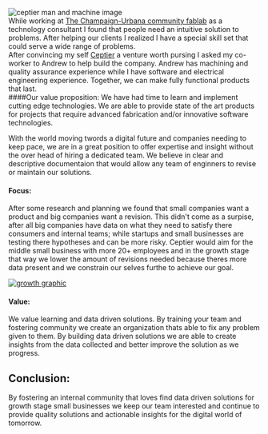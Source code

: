 ![ceptier man and machine image](https://i.imgur.com/D43iaxT.jpg "ceptier man and machine image")
<br/>
While working at [The Champaign-Urbana community fablab](https://cucfablab.org "The Champaign-Urbana community fablab") as a technology consultant I found that people need an intuitive solution to problems. After helping our clients I realized I have a special skill set that could serve a wide range of problems.
<br/>
After convincing my self [Ceptier](https://ceptier.com "Ceptier") a venture worth pursing I asked my co-worker to Andrew to help build the company. Andrew has machining and quality assurance experience while I have software and electrical engineering experience. Together, we can make fully functional products that last. 
<br/>
####Our value proposition: 
We have had time to learn and implement cutting edge technologies. We are able to provide state of the art products for projects that require advanced fabrication and/or innovative software technologies.

With the world moving twords a digital future and companies needing to keep pace, we are in a great position to offer expertise and insight without the over head of hiring a dedicated team. We believe in clear and descriptive documentaion that would allow any team of enginners to revise or maintain our solutions.
<br/>
#### Focus:

After some research and planning we found that small companies want a product and big companies want a revision. This didn't come as a surpise, after all big companies have data on what they need to satisfy there consumers and internal teams; while startups and small businesses are testing there hypotheses and can be more risky. Ceptier would aim for the middle small business with more 20+ employees and in the growth stage that way we lower the amount of revisions needed because theres more data present and we constrain our selves furthe to achieve our goal.

[![growth graphic](https://hbr.org/resources/images/article_assets/hbr/8305/83301_B.gif "growth graphic")](http://https://hbr.org/1983/05/the-five-stages-of-small-business-growth "growth graphic")
<br/>

#### Value:

We value learning and data driven solutions. By training your team and fostering community we create an organization thats able to fix any problem given to them. By building data driven solutions we are able to create insights from the data collected and better improve the solution as we progress. 

## Conclusion:

By fostering an internal community that loves find data driven solutions for growth stage small businesses we keep our team interested and continue to provide quality solutions and actionable insights for the digital world of tomorrow.
